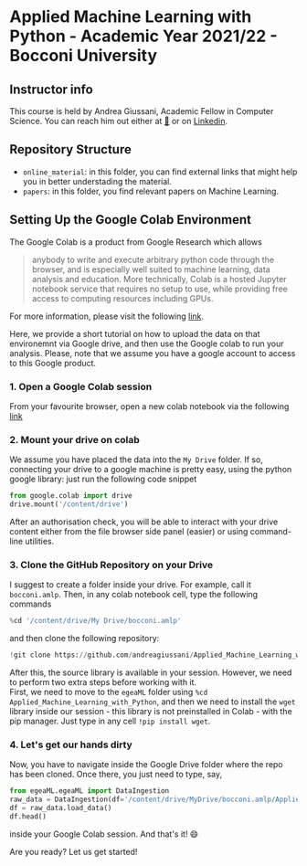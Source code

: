 # Applied Machine Learning with Python - Academic Year 2021/22 - Bocconi University

## Instructor info
This course is held by Andrea Giussani, Academic Fellow in Computer Science.
You can reach him out either at [:email:](andrea.giussani@unibocconi.it) or on [Linkedin](https://it.linkedin.com/in/andrea-giussani-764816148?trk=public_profile_samename_mini-profile_title).

## Repository Structure
 - `online_material`: in this folder, you can find external links that might help you in better understading the material.
 - `papers`: in this folder, you find relevant papers on Machine Learning.

## Setting Up the Google Colab Environment

The Google Colab is a product from Google Research which allows
> anybody to write and execute arbitrary python code through the browser, and is especially well suited to machine learning, data analysis and education. More technically, Colab is a hosted Jupyter notebook service that requires no setup to use, while providing free access to computing resources including GPUs.

For more information, please visit the following [link](https://research.google.com/colaboratory/faq.html).

Here, we provide a short tutorial on how to upload the data on that environemnt via Google drive, and then use the Google colab to run your analysis.
Please, note that we assume you have a google account to access to this Google product.

### 1. Open a Google Colab session

From your favourite browser, open a new colab notebook via the following [link](https://colab.research.google.com)

### 2. Mount your drive on colab

We assume you have placed the data into the `My Drive` folder. If so, connecting your drive to a google machine is pretty easy, using the python google library: just run the following code snippet

```python
from google.colab import drive
drive.mount('/content/drive')
```
After an authorisation check, you will be able to interact with your drive content either from the file browser side panel (easier) or using command-line utilities.

### 3. Clone the GitHub Repository on your Drive
I suggest to create a folder inside your drive. For example, call it `bocconi.amlp`. Then, in any colab notebook cell, type the following commands
```python
%cd '/content/drive/My Drive/bocconi.amlp'
```
and then clone the following repository:
```python
!git clone https://github.com/andreagiussani/Applied_Machine_Learning_with_Python.git
```
After this, the source library is available in your session. However, we need to perform two extra steps before working with it. <br>
First, we need to move to the `egeaML` folder using `%cd Applied_Machine_Learning_with_Python`, and then we need to install the `wget` library inside our session - this library is not preinstalled in Colab - with the pip manager. Just type in any cell `!pip install wget`.

### 4. Let's get our hands dirty
Now, you have to navigate inside the Google Drive folder where the repo has been cloned. Once there, you just need to type, say, 
```python
from egeaML.egeaML import DataIngestion
raw_data = DataIngestion(df='/content/drive/MyDrive/bocconi.amlp/Applied_Machine_Learning_with_Python/data/data_intro.csv', col_target='male')
df = raw_data.load_data()
df.head()
```
inside your Google Colab session. And that's it! :smile:

Are you ready? Let us get started!
